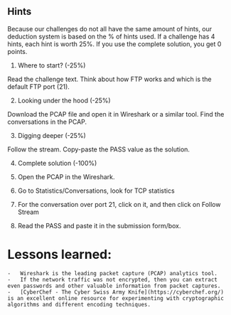 ## Hints
Because our challenges do not all have the same amount of hints, our deduction system is based on the % of hints used. If a challenge has 4 hints, each hint is worth 25%. If you use the complete solution, you get 0 points.

1. Where to start? (-25%)

Read the challenge text. Think about how FTP works and which is the default FTP port (21).

2. Looking under the hood (-25%)

Download the PCAP file and open it in Wireshark or a similar tool. Find the conversations in the PCAP.

3. Digging deeper (-25%)

Follow the stream. Copy-paste the PASS value as the solution.

4. Complete solution (-100%)

1. Open the PCAP in the Wireshark.
2. Go to Statistics/Conversations, look for TCP statistics
3. For the conversation over port 21, click on it, and then click on Follow Stream
4. Read the PASS and paste it in the submission form/box.
# Lessons learned:

    -   Wireshark is the leading packet capture (PCAP) analytics tool.
    -   If the network traffic was not encrypted, then you can extract even passwords and other valuable information from packet captures.
    -   [CyberChef - The Cyber Swiss Army Knife](https://cyberchef.org/) is an excellent online resource for experimenting with cryptographic algorithms and different encoding techniques.